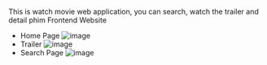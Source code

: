 This is watch movie web application, you can search, watch the trailer and detail phim
Frontend Website 
+ Home Page
![image](https://github.com/nguyentobinh12x5/Movide-Clone/assets/135791544/a88588bb-a9da-45e0-9cdc-9f3b56ff535f)
+ Trailer
![image](https://github.com/nguyentobinh12x5/Movide-Clone/assets/135791544/73214e54-6122-4ba7-bc72-f95ce5577ce6)
+ Search Page
![image](https://github.com/nguyentobinh12x5/Movide-Clone/assets/135791544/e6874a62-dc5a-466b-8c41-aeeb1bb77845)


